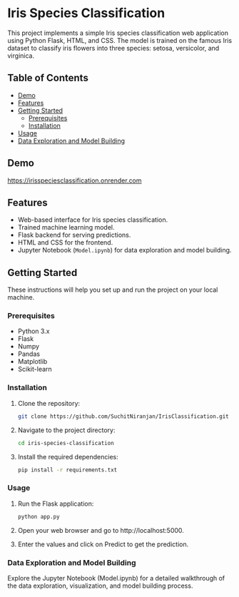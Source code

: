 # Iris Species Classification

This project implements a simple Iris species classification web application using Python Flask, HTML, and CSS. The model is trained on the famous Iris dataset to classify iris flowers into three species: setosa, versicolor, and virginica.

## Table of Contents

- [Demo](#demo)
- [Features](#features)
- [Getting Started](#getting-started)
  - [Prerequisites](#prerequisites)
  - [Installation](#installation)
- [Usage](#usage)
- [Data Exploration and Model Building](#data-exploration-and-model-building)

## Demo

https://irisspeciesclassification.onrender.com

## Features

- Web-based interface for Iris species classification.
- Trained machine learning model.
- Flask backend for serving predictions.
- HTML and CSS for the frontend.
- Jupyter Notebook (`Model.ipynb`) for data exploration and model building.

## Getting Started

These instructions will help you set up and run the project on your local machine.

### Prerequisites

- Python 3.x
- Flask
- Numpy
- Pandas
- Matplotlib
- Scikit-learn

### Installation

1. Clone the repository:

   ```bash
   git clone https://github.com/SuchitNiranjan/IrisClassification.git

2. Navigate to the project directory:
    ```bash
    cd iris-species-classification

3. Install the required dependencies:
    ```bash
    pip install -r requirements.txt

### Usage

1. Run the Flask application:
    ```bash
    python app.py

2. Open your web browser and go to http://localhost:5000.

3. Enter the values and click on Predict to get the prediction.

### Data Exploration and Model Building
Explore the Jupyter Notebook (Model.ipynb) for a detailed walkthrough of the data exploration, visualization, and model building process.